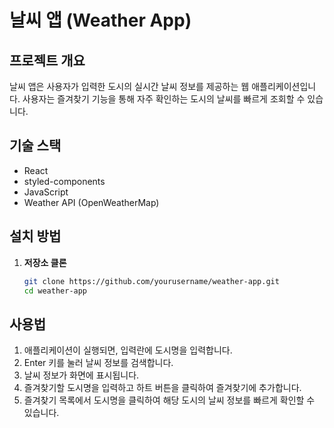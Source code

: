 # 날씨 앱 (Weather App)

## 프로젝트 개요
날씨 앱은 사용자가 입력한 도시의 실시간 날씨 정보를 제공하는 웹 애플리케이션입니다. 사용자는 즐겨찾기 기능을 통해 자주 확인하는 도시의 날씨를 빠르게 조회할 수 있습니다.

## 기술 스택
- React
- styled-components
- JavaScript
- Weather API (OpenWeatherMap)

## 설치 방법

1. **저장소 클론**
   ```bash
   git clone https://github.com/yourusername/weather-app.git
   cd weather-app

## 사용법
1. 애플리케이션이 실행되면, 입력란에 도시명을 입력합니다.
2. Enter 키를 눌러 날씨 정보를 검색합니다.
3. 날씨 정보가 화면에 표시됩니다.
4. 즐겨찾기할 도시명을 입력하고 하트 버튼을 클릭하여 즐겨찾기에 추가합니다.
5. 즐겨찾기 목록에서 도시명을 클릭하여 해당 도시의 날씨 정보를 빠르게 확인할 수 있습니다.
